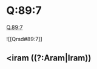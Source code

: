
# Q:89:7

[Q.89:7](https://quran.com/89:7/tafsirs/ar-tafsir-al-tabari)

![[Qrsd#89:7]]

## <iram ((?:Aram|Iram))
